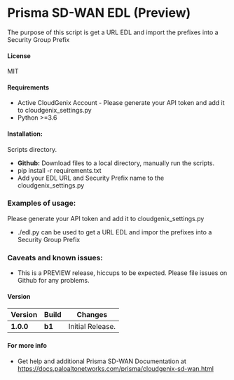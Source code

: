 # Prisma SD-WAN EDL (Preview)
The purpose of this script is get a URL EDL and import the prefixes into a Security Group Prefix  

#### License
MIT

#### Requirements
* Active CloudGenix Account - Please generate your API token and add it to cloudgenix_settings.py
* Python >=3.6

#### Installation:
 Scripts directory. 
 - **Github:** Download files to a local directory, manually run the scripts. 
 - pip install -r requirements.txt
 - Add your EDL URL and Security Prefix name to the cloudgenix_settings.py

### Examples of usage:
 Please generate your API token and add it to cloudgenix_settings.py
 
 - ./edl.py can be used to get a URL EDL and impor the prefixes into a Security Group Prefix
 
 
### Caveats and known issues:
 - This is a PREVIEW release, hiccups to be expected. Please file issues on Github for any problems.

#### Version
| Version | Build | Changes |
| ------- | ----- | ------- |
| **1.0.0** | **b1** | Initial Release. |


#### For more info
 * Get help and additional Prisma SD-WAN Documentation at <https://docs.paloaltonetworks.com/prisma/cloudgenix-sd-wan.html>
